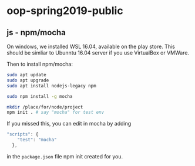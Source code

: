 # oop-spring2019-public

## js - npm/mocha

On windows, we installed WSL 16.04, available on the play store.  This should be simliar to Ubunntu 16.04 server if you use VirtualBox or VMWare.

Then to install npm/mocha:

```bash
sudo apt update
sudo apt upgrade
sudo apt install nodejs-legacy npm

sudo npm install -g mocha

mkdir /place/for/node/project
npm init . # say "mocha" for test env
```

If you missed this, you can edit in mocha by adding

```js
"scripts": {
    "test": "mocha"
  },
```

in the `package.json` file npm init created for you.

